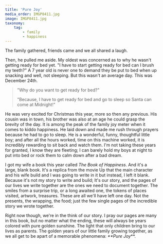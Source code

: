```yaml
---
title: 'Pure Joy'
media_order: IMGP8411.jpg
image: IMGP8411.jpg
taxonomy:
    tag:
        - family
        - happiness
---
```


The family gathered, friends came and we all shared a laugh.

Then, he pulled me aside. My oldest was concerned as to why he wasn't getting ready for bed yet. "I have to start getting ready for bed can I brush my teeth?" A 7 year old is never one to demand they be put to bed when up snacking and well, not sleeping. But this wasn't an average day. This was December 24th.

> "Why do you want to get ready for bed?"
> 
> "Because, I have to get ready for bed and go to sleep so Santa can come at Midnight!"

He was very excited for Christmas this year, more so then any previous. His cousin was in town, his brother was also at an age he could grasp the brevity of the day. It is among the peak of the family joy meter when it comes to kiddo happiness.
He laid down and made me rush through prayers because he had to go to sleep. He is a wonderful, funny, thoughtful little boy; and after all the hours worked, time on this machine worked, it is incredibly rewarding to sit back and watch them. I'm not taking these years for granted, I know they are fleeting; I can barely hold my boys at night to put into bed or rock them to calm down after a bad dream.

I got my wife a book this year called _The Book of Happiness_. And it's a large, blank book. It's a replica from the movie Up that the main character and his wife build and I was going to write in it but instead, I left it blank. Because it's not my story to write and build; It's our story, and the pages of our lives we write together are the ones we need to document together. The smiles from a surprise trip, or a long awaited one, the tokens of places visited, artwork, treasures. These are all we'll have left one day. Not the presents, the wrapping, the food; just the few single pages of the incredible story we wrote together.

Right now though, we're in the think of our story. I pray our pages are many in this book, but no matter what the ending, these will always be years colored with pure golden sunshine. The light that only children bring to our lives as parents. The golden years of our little family growing together, as we all get to be apart of a memorable phenomena: _**Pure Joy_**.